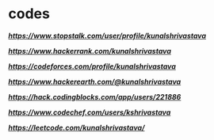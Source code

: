 # codes

***https://www.stopstalk.com/user/profile/kunalshrivastava***

***https://www.hackerrank.com/kunalshrivastava***

***https://codeforces.com/profile/kunalshrivastava***

***https://www.hackerearth.com/@kunalshrivastava***

***https://hack.codingblocks.com/app/users/221886***

***https://www.codechef.com/users/kshrivastava***

***https://leetcode.com/kunalshrivastava/***
